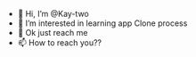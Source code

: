 - 👋 Hi, I’m @Kay-two
- 👀 I’m interested in learning app Clone process
- 💞️ Ok just reach me 
- 📫 How to reach you??

<!---
Kay-two/Kay-two is a ✨ special ✨ repository because its `README.md` (this file) appears on your GitHub profile.
You can click the Preview link to take a look at your changes.
--->

